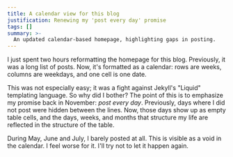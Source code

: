 ```yaml
---
title: A calendar view for this blog
justification: Renewing my 'post every day' promise
tags: []
summary: >-
  An updated calendar-based homepage, highlighting gaps in posting.
---
```


I just spent two hours reformatting the homepage for this blog.
Previously, it was a long list of posts.
Now, it's formatted as a calendar:
rows are weeks,
columns are weekdays,
and one cell is one date.

This was not especially easy;
it was a fight against Jekyll's "Liquid" templating language.
So why did I bother?
The point of this is to emphasize my promise back in November:
_post every day_.
Previously, days where I did not post were hidden between the lines.
Now, those days show up as empty table cells,
and the days, weeks, and months that structure my life are reflected in the structure of the table.

During May, June and July, I barely posted at all.
This is visible as a void in the calendar.
I feel worse for it.
I'll try not to let it happen again.
